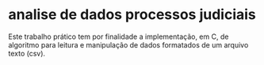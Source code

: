 # analise de dados processos judiciais
 Este trabalho prático tem por finalidade a implementação, em C, de algoritmo para leitura e manipulação de dados formatados de um arquivo texto (csv).
